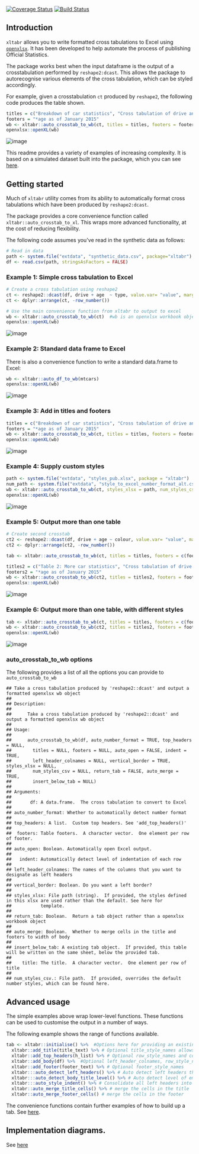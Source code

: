 [![Coverage Status](https://img.shields.io/codecov/c/github/moj-analytical-services/xltabr/dev.svg)](https://codecov.io/github/moj-analytical-services/xltabr?branch=dev) [![Build Status](https://travis-ci.org/moj-analytical-services/xltabr.svg?branch=dev)](https://travis-ci.org/moj-analytical-services/xltabr)

Introduction
------------

`xltabr` allows you to write formatted cross tabulations to Excel using [`openxlsx`](https://github.com/awalker89/openxlsx). It has been developed to help automate the process of publishing Official Statistics.

The package works best when the input dataframe is the output of a crosstabulation performed by `reshape2:dcast`. This allows the package to autorecognise various elements of the cross tabulation, which can be styled accordingly.

For example, given a crosstabulation `ct` produced by `reshape2`, the following code produces the table shown.

``` r
titles = c("Breakdown of car statistics", "Cross tabulation of drive and age against type*")
footers = "*age as of January 2015"
wb <- xltabr::auto_crosstab_to_wb(ct, titles = titles, footers = footers)
openxlsx::openXL(wb)
```

![image](vignettes/example_1.png?raw=true)

This readme provides a variety of examples of increasing complexity. It is based on a simulated dataset built into the package, which you can see [here](https://github.com/moj-analytical-services/xltabr/blob/dev/inst/extdata/synthetic_data.csv).

Getting started
---------------

Much of `xltabr` utility comes from its ability to automatically format cross tabulations which have been produced by `reshape2:dcast`.

The package provides a core convenience function called `xltabr::auto_crosstab_to_xl`. This wraps more advanced functionality, at the cost of reducing flexibility.

The following code assumes you've read in the synthetic data as follows:

``` r
# Read in data 
path <- system.file("extdata", "synthetic_data.csv", package="xltabr")
df <- read.csv(path, stringsAsFactors = FALSE)
```

### Example 1: Simple cross tabulation to Excel

``` r
# Create a cross tabulation using reshape2
ct <- reshape2::dcast(df, drive + age  ~ type, value.var= "value", margins=c("drive", "age"), fun.aggregate = sum)
ct <- dplyr::arrange(ct, -row_number())

# Use the main convenience function from xltabr to output to excel
wb <- xltabr::auto_crosstab_to_wb(ct)  #wb is an openxlsx workbook object
openxlsx::openXL(wb)
```

![image](vignettes/example_2.png?raw=true)

### Example 2: Standard data frame to Excel

There is also a convenience function to write a standard data.frame to Excel:

``` r
wb <- xltabr::auto_df_to_wb(mtcars)
openxlsx::openXL(wb)
```

![image](vignettes/example_3.png?raw=true)

### Example 3: Add in titles and footers

``` r
titles = c("Breakdown of car statistics", "Cross tabulation of drive and age against type*")
footers = "*age as of January 2015"
wb <- xltabr::auto_crosstab_to_wb(ct, titles = titles, footers = footers)
openxlsx::openXL(wb)
```

![image](vignettes/example_1.png?raw=true)

### Example 4: Supply custom styles

``` r
path <- system.file("extdata", "styles_pub.xlsx", package = "xltabr")
num_path <- system.file("extdata", "style_to_excel_number_format_alt.csv", package = "xltabr")
wb <- xltabr::auto_crosstab_to_wb(ct, styles_xlsx = path, num_styles_csv = num_path)
openxlsx::openXL(wb)
```

![image](vignettes/example_5.png?raw=true)

### Example 5: Output more than one table

``` r
# Create second crosstab
ct2 <- reshape2::dcast(df, drive + age ~ colour, value.var= "value", margins=c("drive", "age"), fun.aggregate = sum)
ct2 <- dplyr::arrange(ct2, -row_number())

tab <- xltabr::auto_crosstab_to_wb(ct, titles = titles, footers = c(footers, ""), return_tab = TRUE)

titles2 = c("Table 2: More car statistics", "Cross tabulation of drive and age against colour*")
footers2 = "*age as of January 2015"
wb <- xltabr::auto_crosstab_to_wb(ct2, titles = titles2, footers = footers2, insert_below_tab = tab)
openxlsx::openXL(wb)
```

![image](vignettes/example_4.png?raw=true)

### Example 6: Output more than one table, with different styles

``` r
tab <- xltabr::auto_crosstab_to_wb(ct, titles = titles, footers = c(footers, ""), return_tab = TRUE)
wb <- xltabr::auto_crosstab_to_wb(ct2, titles = titles2, footers = footers2, insert_below_tab = tab, styles_xlsx = path, num_styles_csv = num_path)
openxlsx::openXL(wb)
```

![image](vignettes/example_6.png?raw=true)

### auto\_crosstab\_to\_wb options

The following provides a list of all the options you can provide to `auto_crosstab_to_wb`

    ## Take a cross tabulation produced by 'reshape2::dcast' and output a formatted openxlsx wb object
    ## 
    ## Description:
    ## 
    ##      Take a cross tabulation produced by 'reshape2::dcast' and output a formatted openxlsx wb object
    ## 
    ## Usage:
    ## 
    ##      auto_crosstab_to_wb(df, auto_number_format = TRUE, top_headers = NULL,
    ##        titles = NULL, footers = NULL, auto_open = FALSE, indent = TRUE,
    ##        left_header_colnames = NULL, vertical_border = TRUE, styles_xlsx = NULL,
    ##        num_styles_csv = NULL, return_tab = FALSE, auto_merge = TRUE,
    ##        insert_below_tab = NULL)
    ##      
    ## Arguments:
    ## 
    ##       df: A data.frame.  The cross tabulation to convert to Excel
    ## 
    ## auto_number_format: Whether to automatically detect number format
    ## 
    ## top_headers: A list.  Custom top headers. See 'add_top_headers()'
    ## 
    ##  footers: Table footers.  A character vector.  One element per row of footer.
    ## 
    ## auto_open: Boolean. Automatically open Excel output.
    ## 
    ##   indent: Automatically detect level of indentation of each row
    ## 
    ## left_header_colnames: The names of the columns that you want to designate as left headers
    ## 
    ## vertical_border: Boolean. Do you want a left border?
    ## 
    ## styles_xlsx: File path (string).  If provided, the styles defined in this xlsx are used rather than the default. See here for
    ##           template.
    ## 
    ## return_tab: Boolean.  Return a tab object rather than a openxlsx workbook object
    ## 
    ## auto_merge: Boolean.  Whether to merge cells in the title and footers to width of body
    ## 
    ## insert_below_tab: A existing tab object.  If provided, this table will be written on the same sheet, below the provided tab.
    ## 
    ##    title: The title.  A character vector.  One element per row of title
    ## 
    ## num_styles_csv.: File path.  If provided, overrides the default number styles, which can be found here.

Advanced usage
--------------

The simple examples above wrap lower-level functions. These functions can be used to customise the output in a number of ways.

The following example shows the range of functions available.

``` r
tab <- xltabr::initialise() %>%  #Options here for providing an existing workbook, changing worksheet name, and position of table in wb
  xltabr::add_title(title_text) %>% # Optional title_style_names allows user to specify formatting
  xltabr::add_top_headers(h_list) %>% # Optional row_style_names and col_style_names allows custom formatting
  xltabr::add_body(df) %>%  #Optional left_header_colnames, row_style_names, left_header_style_names col_style names
  xltabr::add_footer(footer_text) %>% # Optional footer_style_names
  xltabr:::auto_detect_left_headers() %>% # Auto detect left headers through presence of keyword, default = '(all)'
  xltabr:::auto_detect_body_title_level() %>% # Auto detect level of emphasis of each row in body, through presence of keyword
  xltabr:::auto_style_indent() %>% # Consolidate all left headers into a single column, with indentation to signify emphasis level
  xltabr::auto_merge_title_cells() %>% # merge the cells in the title
  xltabr::auto_merge_footer_cells() # merge the cells in the footer
```

The convenience functions contain further examples of how to build up a tab. See [here](https://github.com/moj-analytical-services/xltabr/blob/dev/R/convenience.R).

Implementation diagrams.
------------------------

See [here](https://drive.google.com/file/d/0BwYwuy7YhhdxY2hGQnVGNFN6QkE/view?usp=sharing)
